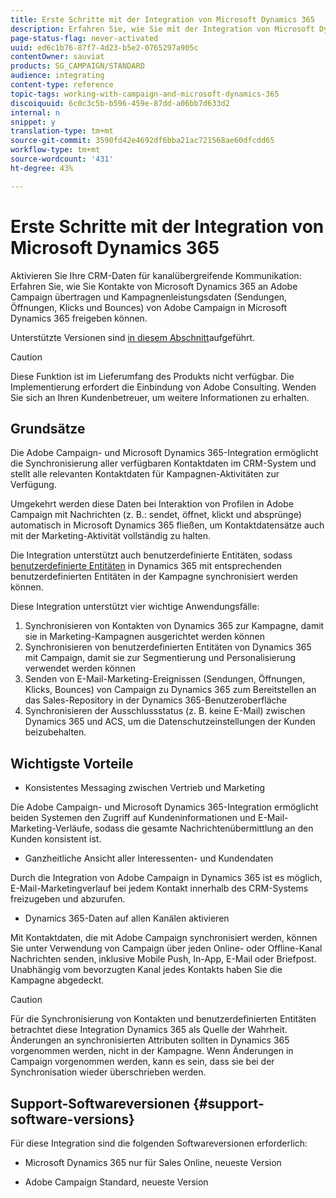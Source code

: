 ```yaml
---
title: Erste Schritte mit der Integration von Microsoft Dynamics 365
description: Erfahren Sie, wie Sie mit der Integration von Microsoft Dynamics 365 beginnen können.
page-status-flag: never-activated
uuid: ed6c1b76-87f7-4d23-b5e2-0765297a905c
contentOwner: sauviat
products: SG_CAMPAIGN/STANDARD
audience: integrating
content-type: reference
topic-tags: working-with-campaign-and-microsoft-dynamics-365
discoiquuid: 6c0c3c5b-b596-459e-87dd-a06bb7d633d2
internal: n
snippet: y
translation-type: tm+mt
source-git-commit: 3590fd42e4692df6bba21ac721568ae60dfcdd65
workflow-type: tm+mt
source-wordcount: '431'
ht-degree: 43%

---
```



# Erste Schritte mit der Integration von Microsoft Dynamics 365

Aktivieren Sie Ihre CRM-Daten für kanalübergreifende Kommunikation: Erfahren Sie, wie Sie Kontakte von Microsoft Dynamics 365 an Adobe Campaign übertragen und Kampagnenleistungsdaten (Sendungen, Öffnungen, Klicks und Bounces) von Adobe Campaign in Microsoft Dynamics 365 freigeben können.

Unterstützte Versionen sind [in diesem Abschnitt](#support-software-versions)aufgeführt.

>[!CAUTION]
>
>Diese Funktion ist im Lieferumfang des Produkts nicht verfügbar. Die Implementierung erfordert die Einbindung von Adobe Consulting. Wenden Sie sich an Ihren Kundenbetreuer, um weitere Informationen zu erhalten.

## Grundsätze

Die Adobe Campaign- und Microsoft Dynamics 365-Integration ermöglicht die Synchronisierung aller verfügbaren Kontaktdaten im CRM-System und stellt alle relevanten Kontaktdaten für Kampagnen-Aktivitäten zur Verfügung.

Umgekehrt werden diese Daten bei Interaktion von Profilen in Adobe Campaign mit Nachrichten (z. B.: sendet, öffnet, klickt und absprünge) automatisch in Microsoft Dynamics 365 fließen, um Kontaktdatensätze auch mit der Marketing-Aktivität vollständig zu halten.

Die Integration unterstützt auch benutzerdefinierte Entitäten, sodass [benutzerdefinierte Entitäten](../../integrating/using/map-campaign-custom-resources-and-dynamics-365-custom-entities.md) in Dynamics 365 mit entsprechenden benutzerdefinierten Entitäten in der Kampagne synchronisiert werden können.

Diese Integration unterstützt vier wichtige Anwendungsfälle:

1. Synchronisieren von Kontakten von Dynamics 365 zur Kampagne, damit sie in Marketing-Kampagnen ausgerichtet werden können
1. Synchronisieren von benutzerdefinierten Entitäten von Dynamics 365 mit Campaign, damit sie zur Segmentierung und Personalisierung verwendet werden können
1. Senden von E-Mail-Marketing-Ereignissen (Sendungen, Öffnungen, Klicks, Bounces) von Campaign zu Dynamics 365 zum Bereitstellen an das Sales-Repository in der Dynamics 365-Benutzeroberfläche
1. Synchronisieren der Ausschlussstatus (z. B. keine E-Mail) zwischen Dynamics 365 und ACS, um die Datenschutzeinstellungen der Kunden beizubehalten.

## Wichtigste Vorteile

* Konsistentes Messaging zwischen Vertrieb und Marketing

Die Adobe Campaign- und Microsoft Dynamics 365-Integration ermöglicht beiden Systemen den Zugriff auf Kundeninformationen und E-Mail-Marketing-Verläufe, sodass die gesamte Nachrichtenübermittlung an den Kunden konsistent ist.

* Ganzheitliche Ansicht aller Interessenten- und Kundendaten

Durch die Integration von Adobe Campaign in Dynamics 365 ist es möglich, E-Mail-Marketingverlauf bei jedem Kontakt innerhalb des CRM-Systems freizugeben und abzurufen.

* Dynamics 365-Daten auf allen Kanälen aktivieren

Mit Kontaktdaten, die mit Adobe Campaign synchronisiert werden, können Sie unter Verwendung von Campaign über jeden Online- oder Offline-Kanal Nachrichten senden, inklusive Mobile Push, In-App, E-Mail oder Briefpost. Unabhängig vom bevorzugten Kanal jedes Kontakts haben Sie die Kampagne abgedeckt.

>[!CAUTION]
>
>Für die Synchronisierung von Kontakten und benutzerdefinierten Entitäten betrachtet diese Integration Dynamics 365 als Quelle der Wahrheit.  Änderungen an synchronisierten Attributen sollten in Dynamics 365 vorgenommen werden, nicht in der Kampagne.  Wenn Änderungen in Campaign vorgenommen werden, kann es sein, dass sie bei der Synchronisation wieder überschrieben werden.

## Support-Softwareversionen {#support-software-versions}

Für diese Integration sind die folgenden Softwareversionen erforderlich:

* Microsoft Dynamics 365 nur für Sales Online, neueste Version

* Adobe Campaign Standard, neueste Version
